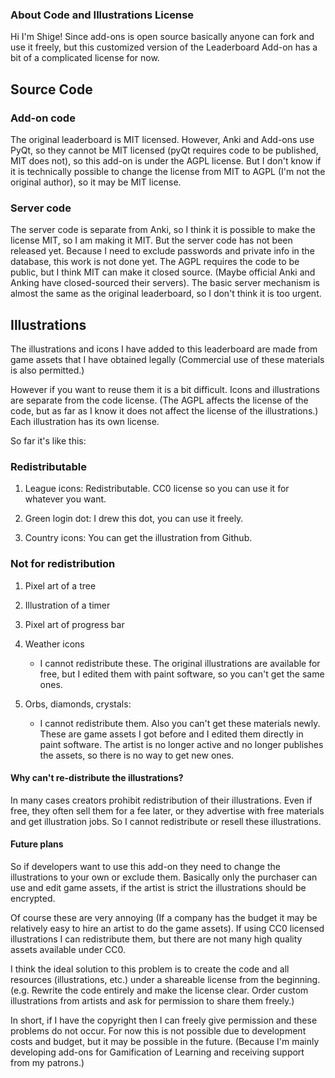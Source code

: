 ### About Code and Illustrations License

Hi I'm Shige! Since add-ons is open source basically anyone can fork and use it freely, but this customized version of the Leaderboard Add-on has a bit of a complicated license for now.

## Source Code

### Add-on code

The original leaderboard is MIT licensed. However, Anki and Add-ons use PyQt, so they cannot be MIT licensed (pyQt requires code to be published, MIT does not), so this add-on is under the AGPL license. But I don't know if it is technically possible to change the license from MIT to AGPL (I'm not the original author), so it may be MIT license.

### Server code

The server code is separate from Anki, so I think it is possible to make the license MIT, so I am making it MIT. But the server code has not been released yet.  Because I need to exclude passwords and private info in the database, this work is not done yet. The AGPL requires the code to be public, but I think MIT can make it closed source. (Maybe official Anki and Anking have closed-sourced their servers). The basic server mechanism is almost the same as the original leaderboard, so I don't think it is too urgent.

## Illustrations

The illustrations and icons I have added to this leaderboard are made from game assets that I have obtained legally (Commercial use of these materials is also permitted.)

However if you want to reuse them it is a bit difficult. Icons and illustrations are separate from the code license. (The AGPL affects the license of the code, but as far as I know it does not affect the license of the illustrations.) Each illustration has its own license.

So far it's like this:

### Redistributable

1. League icons: Redistributable. CC0 license so you can use it for whatever you want.

2. Green login dot: I drew this dot, you can use it freely.

3. Country icons: You can get the illustration from Github.

### Not for redistribution

1. Pixel art of a tree
2. Illustration of a timer
3. Pixel art of progress bar
4. Weather icons
    * I cannot redistribute these. The original illustrations are available for free, but I edited them with paint software, so you can't get the same ones.

1. Orbs, diamonds, crystals:
    * I cannot redistribute them. Also you can't get these materials newly. These are game assets I got before and I edited them directly in paint software. The artist is no longer active and no longer publishes the assets, so there is no way to get new ones.

#### Why can't re-distribute the illustrations?

In many cases creators prohibit redistribution of their illustrations. Even if free, they often sell them for a fee later, or they advertise with free materials and get illustration jobs. So I cannot redistribute or resell these illustrations.

#### Future plans

So if developers want to use this add-on they need to change the illustrations to your own or exclude them. Basically only the purchaser can use and edit game assets, if the artist is strict the illustrations should be encrypted.

Of course these are very annoying (If a company has the budget it may be relatively easy to hire an artist to do the game assets). If using CC0 licensed illustrations I can redistribute them, but there are not many high quality assets available under CC0.

I think the ideal solution to this problem is to create the code and all resources (illustrations, etc.) under a shareable license from the beginning. (e.g. Rewrite the code entirely and make the license clear. Order custom illustrations from artists and ask for permission to share them freely.)

In short, if I have the copyright then I can freely give permission and these problems do not occur. For now this is not possible due to development costs and budget, but it may be possible in the future. (Because I'm mainly developing add-ons for Gamification of Learning and receiving support from my patrons.)
